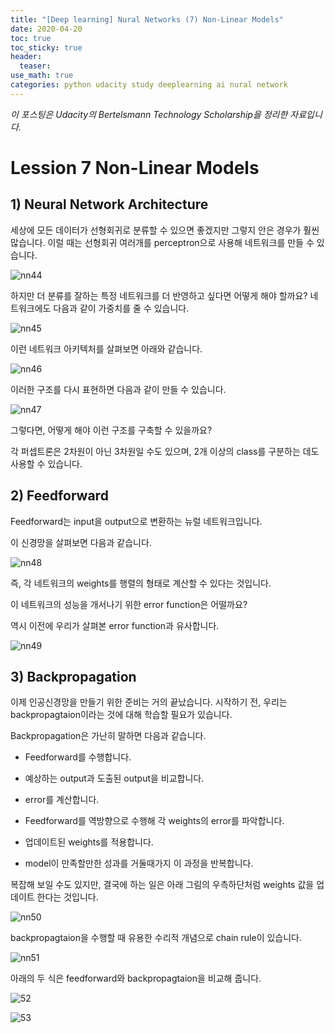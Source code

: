 ```yaml
---
title: "[Deep learning] Nural Networks (7) Non-Linear Models"
date: 2020-04-20
toc: true
toc_sticky: true
header:
  teaser: 
use_math: true
categories: python udacity study deeplearning ai nural network
---
```



*이 포스팅은 Udacity의 Bertelsmann Technology Scholarship을 정리한 자료입니다.*  


# Lession 7 Non-Linear Models


## 1) Neural Network Architecture

세상에 모든 데이터가 선형회귀로 분류할 수 있으면 좋겠지만 그렇지 안은 경우가 훨씬 많습니다. 이럴 때는 선형회귀 여러개를 perceptron으로 사용해 네트워크를 만들 수 있습니다.

![nn44](https://drive.google.com/uc?id=19UyY3P17uf5Po3lnYwWBMZAOdqu5s1ZS)

하지만 더 분류를 잘하는 특정 네트워크를 더 반영하고 싶다면 어떻게 해야 할까요? 네트워크에도 다음과 같이 가중치를 줄 수 있습니다.

![nn45](https://drive.google.com/uc?id=1RhMvBEFmP_MRHfep3WKlPdwxKsaHVUJc)

이런 네트워크 아키텍처를 살펴보면 아래와 같습니다.

![nn46](https://drive.google.com/uc?id=1lcO_L1YskUOum136MSMEtDLdV2BJBCTN)

이러한 구조를 다시 표현하면 다음과 같이 만들 수 있습니다.

![nn47](https://drive.google.com/uc?id=1tmZWJsfKpHU5Kjq0W1aLSmgunWnXkBh7)

그렇다면, 어떻게 해야 이런 구조를 구축할 수 있을까요?

각 퍼셉트론은 2차원이 아닌 3차원일 수도 있으며, 2개 이상의 class를 구분하는 데도 사용할 수 있습니다.


## 2) Feedforward

Feedforward는 input을 output으로 변환하는 뉴럴 네트워크입니다. 

이 신경망을 살펴보면 다음과 같습니다.

![nn48](https://drive.google.com/uc?id=1RMDyjM8Ulmk2n6_784emj4gwvsg9b8zK)

즉, 각 네트워크의 weights를 행렬의 형태로 계산할 수 있다는 것입니다.

이 네트워크의 성능을 개서나기 위한 error function은 어떨까요?

역시 이전에 우리가 살펴본 error function과 유사합니다.

![nn49](https://drive.google.com/uc?id=1y63uB0qQjRomDCAxe9Dkt_qjk5A3FmAf)


## 3) Backpropagation 

이제 인공신경망을 만들기 위한 준비는 거의 끝났습니다. 시작하기 전, 우리는 backpropagtaion이라는 것에 대해 학습할 필요가 있습니다.


Backpropagation은 가난히 말하면 다음과 같습니다.

* Feedforward를 수행합니다. 

* 예상하는 output과 도출된 output을 비교합니다.

* error를 계산합니다.

* Feedforward를 역방향으로 수행해 각 weights의 error를 파악합니다.

* 업데이트된 weights를 적용합니다. 

* model이 만족할만한 성과를 거둘때가지 이 과정을 반복합니다. 

복잡해 보일 수도 있지만, 결국에 하는 일은 아래 그림의 우측하단처럼 weights 값을 업데이트 한다는 것입니다.

![nn50](https://drive.google.com/uc?id=1cNcGHd4XfHLYh1IyjKhvKWSVGy-1jKZ1)

backpropagtaion을 수행할 때 유용한 수리적 개념으로 chain rule이 있습니다. 

![nn51](https://drive.google.com/uc?id=1emy57wLXnMMJbID3jiRaedpnn4usNByn)

아래의 두 식은 feedforward와 backpropagtaion을 비교해 줍니다.

![52](https://drive.google.com/uc?id=1WrKczZ3GBkAuK-RO3t2Gwp_rslt99oPp)

![53](https://drive.google.com/uc?id=1Z8g6jfLOk059WGsJ8lnXt8L_ps-jKJPc)
